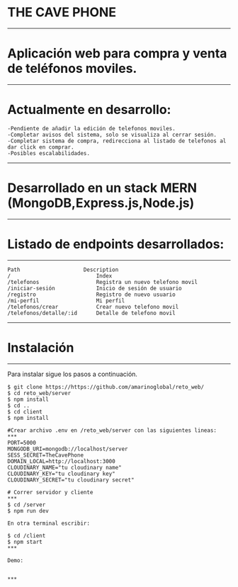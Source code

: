 # THE CAVE PHONE
***

# Aplicación web para compra y venta de teléfonos moviles.
***

# Actualmente en desarrollo:
    -Pendiente de añadir la edición de telefonos moviles.
    -Completar avisos del sistema, solo se visualiza al cerrar sesión.
    -Completar sistema de compra, redirecciona al listado de telefonos al dar click en comprar.
    -Posibles escalabilidades.
***

# Desarrollado en un stack MERN (MongoDB,Express.js,Node.js)
***


# Listado de endpoints desarrollados:    
***
```
Path	                Description
/                           Index
/telefonos                  Registra un nuevo telefono movil
/iniciar-sesión             Inicio de sesión de usuario
/registro                   Registro de nuevo usuario
/mi-perfil                  Mi perfil
/telefonos/crear            Crear nuevo telefono movil
/telefonos/detalle/:id      Detalle de telefono movil
```
***

# Instalación
***
Para instalar sigue los pasos a continuación. 
```
$ git clone https://https://github.com/amarinoglobal/reto_web/
$ cd reto_web/server
$ npm install
$ cd ..
$ cd client
$ npm install

#Crear archivo .env en /reto_web/server con las siguientes lineas:
***
PORT=5000
MONGODB_URI=mongodb://localhost/server
SESS_SECRET=TheCavePhone
DOMAIN_LOCAL=http://localhost:3000
CLOUDINARY_NAME="tu cloudinary name"
CLOUDINARY_KEY="tu cloudinary key"
CLOUDINARY_SECRET="tu cloudinary secret"

# Correr servidor y cliente 
***
$ cd /server
$ npm run dev

En otra terminal escribir:

$ cd /client
$ npm start
***

Demo: 


***
